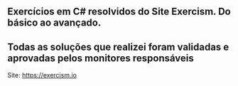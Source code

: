 Exercícios em C# resolvidos do Site Exercism. Do básico ao avançado.
----------------------------------------------------------------------------------------
Todas as soluções que realizei foram validadas e aprovadas pelos monitores responsáveis
-----------------------------------------------------------------------------------------
Site: https://exercism.io
